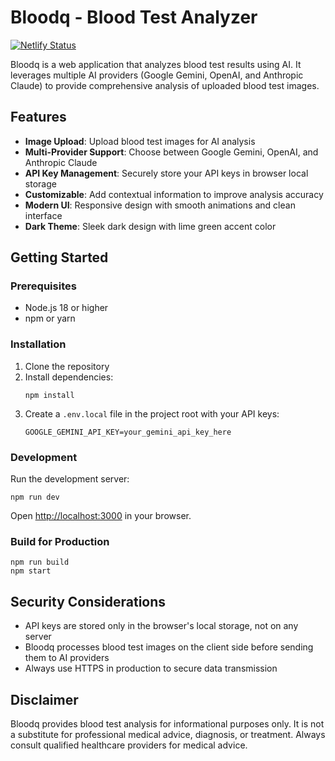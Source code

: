 # Bloodq - Blood Test Analyzer
[![Netlify Status](https://api.netlify.com/api/v1/badges/260015dc-474a-4289-b4af-a1e042fa0d45/deploy-status)](https://app.netlify.com/sites/bloodq/deploys)

Bloodq is a web application that analyzes blood test results using AI. It leverages multiple AI providers (Google Gemini, OpenAI, and Anthropic Claude) to provide comprehensive analysis of uploaded blood test images.

## Features

- **Image Upload**: Upload blood test images for AI analysis
- **Multi-Provider Support**: Choose between Google Gemini, OpenAI, and Anthropic Claude
- **API Key Management**: Securely store your API keys in browser local storage
- **Customizable**: Add contextual information to improve analysis accuracy
- **Modern UI**: Responsive design with smooth animations and clean interface
- **Dark Theme**: Sleek dark design with lime green accent color

## Getting Started

### Prerequisites

- Node.js 18 or higher
- npm or yarn

### Installation

1. Clone the repository
2. Install dependencies:
   ```
   npm install
   ```
3. Create a `.env.local` file in the project root with your API keys:
   ```
   GOOGLE_GEMINI_API_KEY=your_gemini_api_key_here
   ```

### Development

Run the development server:
```
npm run dev
```

Open [http://localhost:3000](http://localhost:3000) in your browser.

### Build for Production

```
npm run build
npm start
```

## Security Considerations

- API keys are stored only in the browser's local storage, not on any server
- Bloodq processes blood test images on the client side before sending them to AI providers
- Always use HTTPS in production to secure data transmission

## Disclaimer

Bloodq provides blood test analysis for informational purposes only. It is not a substitute for professional medical advice, diagnosis, or treatment. Always consult qualified healthcare providers for medical advice.
